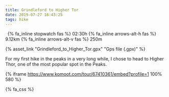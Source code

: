 ```yaml
---
title: Grindleford to Higher Tor
date: 2019-07-27 16:43:25
tags: hike
---
```


<p>
<span style="margin-left: 0.5em" class="indicator">{% fa_inline stopwatch fas %} 02:30h</span> <span class="indicator">{% fa_inline arrows-alt-h fas %} 9.12km</span> <span class="indicator">{% fa_inline arrows-alt-v fas %} 250m</span>
<span class="gps-file">
    
{% asset_link "Grindleford_to_Higher_Tor.gpx" "Gps file (.gpx)" %}

</span>
    
</p>




For my first hike in the peaks in a very long while, I chose to head to Higher Thor, one of the most popular spot in the Peaks. 


{% iframe https://www.komoot.com/tour/67410361/embed?profile=1 100% 580 %}

{% fa_css %}